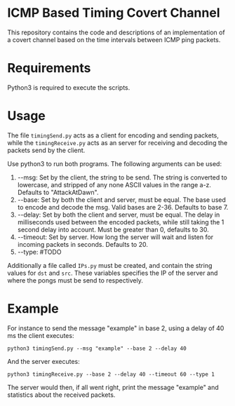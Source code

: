 # ICMP Based Timing Covert Channel
This repository contains the code and descriptions of an implementation of a covert channel based on the time intervals between ICMP ping packets.

# Requirements
Python3 is required to execute the scripts.

# Usage
The file ``timingSend.py`` acts as a client for encoding and sending packets, while the ``timingReceive.py`` acts as an server for receiving and decoding the packets send by the client.

Use python3 to run both programs. The following arguments can be used:
1. --msg: Set by the client, the string to be send. The string is converted to lowercase, and stripped of any none ASCII values in the range a-z. Defaults to "AttackAtDawn".
2. --base: Set by both the client and server, must be equal. The base used to encode and decode the msg. Valid bases are 2-36. Defaults to base 7.
3. --delay: Set by both the client and server, must be equal. The delay in milliseconds used between the encoded packets, while still taking the 1 second delay into account. Must be greater than 0, defaults to 30.
4. --timeout: Set by server. How long the server will wait and listen for incoming packets in seconds. Defaults to 20.
5. --type: #TODO

Additionally a file called ``IPs.py`` must be created, and contain the string values for `dst` and `src`. These variables specifies the IP of the server and where the pongs must be send to respectively.

# Example
For instance to send the message "example" in base 2, using a delay of 40 ms the client executes:
```
python3 timingSend.py --msg "example" --base 2 --delay 40
```
And the server executes:
```
python3 timingReceive.py --base 2 --delay 40 --timeout 60 --type 1
```

The server would then, if all went right, print the message "example" and statistics about the received packets.

